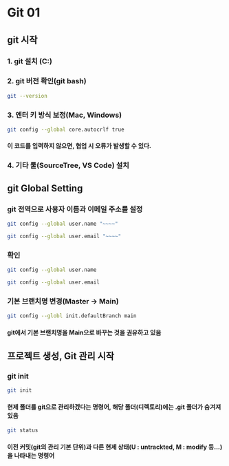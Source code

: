 # Git 01



## git 시작

### 1. git 설치 (C:)

### 2. git 버전 확인(git bash)

```bash
git --version
```

### 3. 엔터 키 방식 보정(Mac, Windows)

```bash
git config --global core.autocrlf true
```

#### 	이 코드를 입력하지 않으면, 협업 시 오류가 발생할 수 있다.

### 4. 기타 툴(SourceTree, VS Code) 설치



## git Global Setting

### git 전역으로 사용자 이름과 이메일 주소를 설정

```bash
git config --global user.name "~~~~"
```

```bash
git config --global user.email "~~~~"
```

### 확인

```bash
git config --global user.name
```

```bash
git config --global user.email
```

### 기본 브랜치명 변경(Master -> Main)

```bash
git config --globl init.defaultBranch main
```

#### 	git에서 기본 브랜치명을 Main으로 바꾸는 것을 권유하고 있음





## 프로젝트 생성, Git 관리 시작

### git init

```bash
git init
```

#### 	현제 폴더를 git으로 관리하겠다는 명령어, 해당 폴더(디렉토리)에는 .git 폴더가 숨겨져 있음

```bash
git status
```

#### 	이전 커밋(git의 관리 기본 단위)과 다른 현제 상태(U : untrackted, M : modify 등...)을 나타내는 명령어


